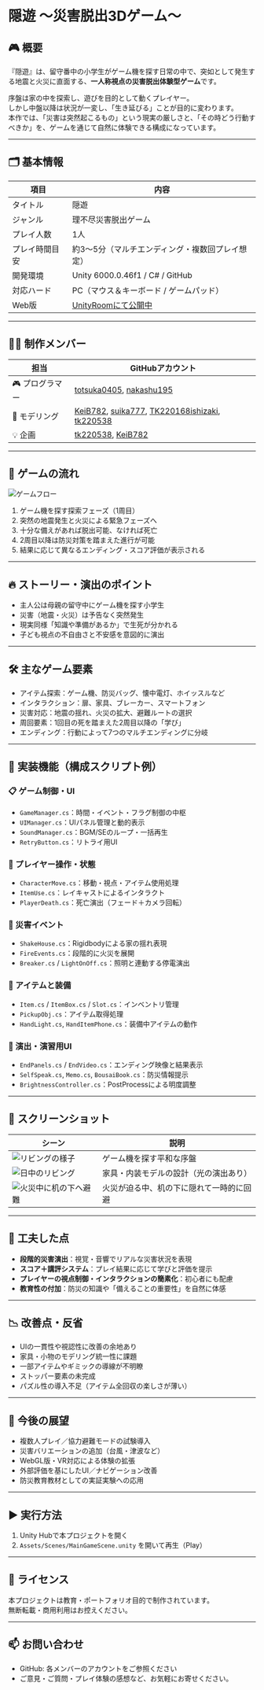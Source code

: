# 隠遊 〜災害脱出3Dゲーム〜

## 🎮 概要

『隠遊』は、留守番中の小学生がゲーム機を探す日常の中で、突如として発生する地震と火災に直面する、**一人称視点の災害脱出体験型ゲーム**です。

序盤は家の中を探索し、遊びを目的として動くプレイヤー。  
しかし中盤以降は状況が一変し、「生き延びる」ことが目的に変わります。  
本作では、「災害は突然起こるもの」という現実の厳しさと、「その時どう行動すべきか」を、ゲームを通じて自然に体験できる構成になっています。

---

## 🗂 基本情報

| 項目 | 内容 |
|------|------|
| タイトル | 隠遊 |
| ジャンル | 理不尽災害脱出ゲーム |
| プレイ人数 | 1人 |
| プレイ時間目安 | 約3〜5分（マルチエンディング・複数回プレイ想定） |
| 開発環境 | Unity 6000.0.46f1 / C# / GitHub |
| 対応ハード | PC（マウス＆キーボード / ゲームパッド） |
| Web版 | [UnityRoomにて公開中](https://unityroom.com/games/kakureasobi) |

---

## 🧑‍💻 制作メンバー

| 担当 | GitHubアカウント |
|------|------------------|
| 🎮 プログラマー | [totsuka0405](https://github.com/totsuka0405), [nakashu195](https://github.com/nakashu195) |
| 🎨 モデリング | [KeiB782](https://github.com/KeiB782), [suika777](https://github.com/suika777), [TK220168ishizaki](https://github.com/TK220168ishizaki), [tk220538](https://github.com/tk220538) |
| 💡 企画 | [tk220538](https://github.com/tk220538), [KeiB782](https://github.com/KeiB782) |

---

## 🧭 ゲームの流れ

![ゲームフロー](./readme_images/gameflow.png)

1. ゲーム機を探す探索フェーズ（1周目）
2. 突然の地震発生と火災による緊急フェーズへ
3. 十分な備えがあれば脱出可能、なければ死亡
4. 2周目以降は防災対策を踏まえた進行が可能
5. 結果に応じて異なるエンディング・スコア評価が表示される

---

## 🔥 ストーリー・演出のポイント

- 主人公は母親の留守中にゲーム機を探す小学生
- 災害（地震・火災）は予告なく突然発生
- 現実同様「知識や準備があるか」で生死が分かれる
- 子ども視点の不自由さと不安感を意図的に演出

---

## 🛠 主なゲーム要素

- アイテム探索：ゲーム機、防災バッグ、懐中電灯、ホイッスルなど
- インタラクション：扉、家具、ブレーカー、スマートフォン
- 災害対応：地震の揺れ、火災の拡大、避難ルートの選択
- 周回要素：1回目の死を踏まえた2周目以降の「学び」
- エンディング：行動によって7つのマルチエンディングに分岐

---

## 🧰 実装機能（構成スクリプト例）

### 📋 ゲーム制御・UI

- `GameManager.cs`：時間・イベント・フラグ制御の中枢
- `UIManager.cs`：UIパネル管理と動的表示
- `SoundManager.cs`：BGM/SEのループ・一括再生
- `RetryButton.cs`：リトライ用UI

### 👤 プレイヤー操作・状態

- `CharacterMove.cs`：移動・視点・アイテム使用処理
- `ItemUse.cs`：レイキャストによるインタラクト
- `PlayerDeath.cs`：死亡演出（フェード＋カメラ回転）

### 🧯 災害イベント

- `ShakeHouse.cs`：Rigidbodyによる家の揺れ表現
- `FireEvents.cs`：段階的に火災を展開
- `Breaker.cs` / `LightOnOff.cs`：照明と連動する停電演出

### 🧳 アイテムと装備

- `Item.cs` / `ItemBox.cs` / `Slot.cs`：インベントリ管理
- `PickupObj.cs`：アイテム取得処理
- `HandLight.cs`, `HandItemPhone.cs`：装備中アイテムの動作

### 🧱 演出・演習用UI

- `EndPanels.cs` / `EndVideo.cs`：エンディング映像と結果表示
- `SelfSpeak.cs`, `Memo.cs`, `BousaiBook.cs`：防災情報提示
- `BrightnessController.cs`：PostProcessによる明度調整

---

## 📸 スクリーンショット

| シーン | 説明 |
|-------|------|
| ![リビングの様子](./readme_images/screenshot1.png) | ゲーム機を探す平和な序盤 |
| ![日中のリビング](./readme_images/screenshot2.png) | 家具・内装モデルの設計（光の演出あり） |
| ![火災中に机の下へ避難](./readme_images/screenshot3.png) | 火災が迫る中、机の下に隠れて一時的に回避 |

---

## 🎯 工夫した点

- **段階的災害演出**：視覚・音響でリアルな災害状況を表現
- **スコア＋講評システム**：プレイ結果に応じて学びと評価を提示
- **プレイヤーの視点制御・インタラクションの簡素化**：初心者にも配慮
- **教育性の付加**：防災の知識や「備えることの重要性」を自然に体感

---

## 📉 改善点・反省

- UIの一貫性や視認性に改善の余地あり
- 家具・小物のモデリング統一性に課題
- 一部アイテムやギミックの導線が不明瞭
- ストッパー要素の未完成
- パズル性の導入不足（アイテム全回収の楽しさが薄い）

---

## 🔮 今後の展望

- 複数人プレイ／協力避難モードの試験導入
- 災害バリエーションの追加（台風・津波など）
- WebGL版・VR対応による体験の拡張
- 外部評価を基にしたUI／ナビゲーション改善
- 防災教育教材としての実証実験への応用

---

## ▶ 実行方法

1. Unity Hubで本プロジェクトを開く  
2. `Assets/Scenes/MainGameScene.unity` を開いて再生（Play）

---

## 📜 ライセンス

本プロジェクトは教育・ポートフォリオ目的で制作されています。  
無断転載・商用利用はお控えください。

---

## 📫 お問い合わせ

- GitHub: 各メンバーのアカウントをご参照ください  
- ご意見・ご質問・プレイ体験の感想など、お気軽にお寄せください。
